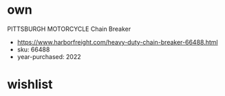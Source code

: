 # own
PITTSBURGH MOTORCYCLE Chain Breaker
- https://www.harborfreight.com/heavy-duty-chain-breaker-66488.html
- sku: 66488
- year-purchased: 2022

# wishlist
